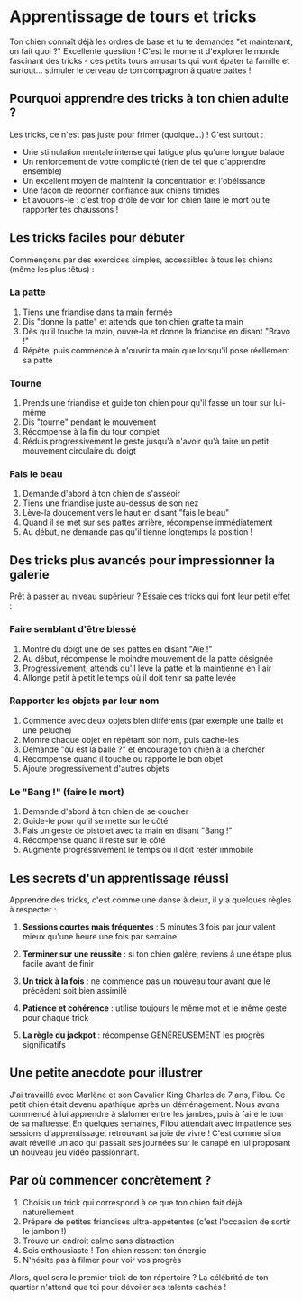# Apprentissage de tours et tricks

Ton chien connaît déjà les ordres de base et tu te demandes "et maintenant, on fait quoi ?" Excellente question ! C'est le moment d'explorer le monde fascinant des tricks - ces petits tours amusants qui vont épater ta famille et surtout... stimuler le cerveau de ton compagnon à quatre pattes !

## Pourquoi apprendre des tricks à ton chien adulte ?

Les tricks, ce n'est pas juste pour frimer (quoique...) ! C'est surtout :
- Une stimulation mentale intense qui fatigue plus qu'une longue balade
- Un renforcement de votre complicité (rien de tel que d'apprendre ensemble)
- Un excellent moyen de maintenir la concentration et l'obéissance
- Une façon de redonner confiance aux chiens timides
- Et avouons-le : c'est trop drôle de voir ton chien faire le mort ou te rapporter tes chaussons !

## Les tricks faciles pour débuter

Commençons par des exercices simples, accessibles à tous les chiens (même les plus têtus) :

### La patte
1. Tiens une friandise dans ta main fermée
2. Dis "donne la patte" et attends que ton chien gratte ta main
3. Dès qu'il touche ta main, ouvre-la et donne la friandise en disant "Bravo !"
4. Répète, puis commence à n'ouvrir ta main que lorsqu'il pose réellement sa patte

### Tourne
1. Prends une friandise et guide ton chien pour qu'il fasse un tour sur lui-même
2. Dis "tourne" pendant le mouvement
3. Récompense à la fin du tour complet
4. Réduis progressivement le geste jusqu'à n'avoir qu'à faire un petit mouvement circulaire du doigt

### Fais le beau
1. Demande d'abord à ton chien de s'asseoir
2. Tiens une friandise juste au-dessus de son nez
3. Lève-la doucement vers le haut en disant "fais le beau"
4. Quand il se met sur ses pattes arrière, récompense immédiatement
5. Au début, ne demande pas qu'il tienne longtemps la position !

## Des tricks plus avancés pour impressionner la galerie

Prêt à passer au niveau supérieur ? Essaie ces tricks qui font leur petit effet :

### Faire semblant d'être blessé
1. Montre du doigt une de ses pattes en disant "Aïe !"
2. Au début, récompense le moindre mouvement de la patte désignée
3. Progressivement, attends qu'il lève la patte et la maintienne en l'air
4. Allonge petit à petit le temps où il doit tenir sa patte levée

### Rapporter les objets par leur nom
1. Commence avec deux objets bien différents (par exemple une balle et une peluche)
2. Montre chaque objet en répétant son nom, puis cache-les
3. Demande "où est la balle ?" et encourage ton chien à la chercher
4. Récompense quand il touche ou rapporte le bon objet
5. Ajoute progressivement d'autres objets

### Le "Bang !" (faire le mort)
1. Demande d'abord à ton chien de se coucher
2. Guide-le pour qu'il se mette sur le côté
3. Fais un geste de pistolet avec ta main en disant "Bang !"
4. Récompense quand il reste sur le côté
5. Augmente progressivement le temps où il doit rester immobile

## Les secrets d'un apprentissage réussi

Apprendre des tricks, c'est comme une danse à deux, il y a quelques règles à respecter :

1. **Sessions courtes mais fréquentes** : 5 minutes 3 fois par jour valent mieux qu'une heure une fois par semaine
   
2. **Terminer sur une réussite** : si ton chien galère, reviens à une étape plus facile avant de finir

3. **Un trick à la fois** : ne commence pas un nouveau tour avant que le précédent soit bien assimilé

4. **Patience et cohérence** : utilise toujours le même mot et le même geste pour chaque trick

5. **La règle du jackpot** : récompense GÉNÉREUSEMENT les progrès significatifs

## Une petite anecdote pour illustrer

J'ai travaillé avec Marlène et son Cavalier King Charles de 7 ans, Filou. Ce petit chien était devenu apathique après un déménagement. Nous avons commencé à lui apprendre à slalomer entre les jambes, puis à faire le tour de sa maîtresse. En quelques semaines, Filou attendait avec impatience ses sessions d'apprentissage, retrouvant sa joie de vivre ! C'est comme si on avait réveillé un ado qui passait ses journées sur le canapé en lui proposant un nouveau jeu vidéo passionnant.

## Par où commencer concrètement ?

1. Choisis un trick qui correspond à ce que ton chien fait déjà naturellement
2. Prépare de petites friandises ultra-appétentes (c'est l'occasion de sortir le jambon !)
3. Trouve un endroit calme sans distraction
4. Sois enthousiaste ! Ton chien ressent ton énergie
5. N'hésite pas à filmer pour voir vos progrès

Alors, quel sera le premier trick de ton répertoire ? La célébrité de ton quartier n'attend que toi pour dévoiler ses talents cachés ! 